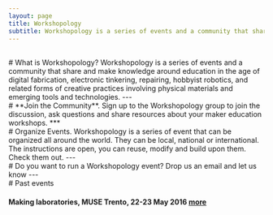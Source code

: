 ```yaml
---
layout: page
title: Workshopology
subtitle: Workshopology is a series of events and a community that share and make knowledge around the educational formats in the age of making.
---
```

<br>
# What is Workshopology? Workshopology is a series of events and a community that share and make knowledge around education in the age of digital fabrication, electronic tinkering, repairing, hobbyist robotics, and related forms of creative practices involving physical materials and emerging tools and technologies.
---
<br>
# **Join the Community**. Sign up to the Workshopology group to join the discussion, ask questions and share resources about your maker education workshops. 
***
<br>
# Organize Events. Workshopology is a series of event that can be organized all around the world. They can be local, national or international. The instructions are open, you can reuse, modify and build upon them. Check them out.
---
<br>
# Do you want to run a Workshopology event? Drop us an email and let us know 
---
<br>
# Past events

#### Making laboratories, MUSE Trento, 22-23 May 2016 [more](http://workshopology.github.io/Making%20Laboratories%202016)









